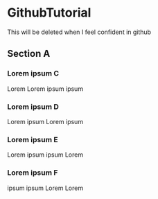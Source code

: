 # GithubTutorial

This will be deleted when I feel confident in github

## Section A

### Lorem ipsum C

Lorem Lorem ipsum ipsum 

### Lorem ipsum D

Lorem ipsum  Lorem ipsum

### Lorem ipsum E

Lorem ipsum ipsum Lorem 

### Lorem ipsum F

ipsum ipsum Lorem Lorem

